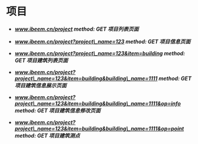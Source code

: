 # 项目

* _**www.ibeem.cn/project                                                                     method: GET              项目列表页面**_

* _**www.ibeem.cn/project?project\_name=123                                   method: GET              项目信息页面**_

* _**www.ibeem.cn/project?project\_name=123&item=building        method: GET              项目建筑列表页面**_

* _**www.ibeem.cn/project?project\_name=123&item=building&building\_name=1111     method: GET    项目建筑信息展示页面**_

* _**www.ibeem.cn/project?project\_name=123&item=building&building\_name=1111&op=info     method: GET  项目建筑信息修改页面**_

* _**www.ibeem.cn/project?project\_name=123&item=building&building\_name=1111&op=point    method: GET   项目建筑测点**_



